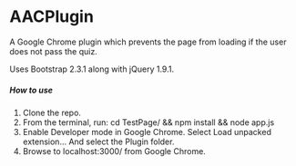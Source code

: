 AACPlugin
=========

A Google Chrome plugin which prevents the page from loading if the user does not pass the quiz. 

Uses Bootstrap 2.3.1 along with jQuery 1.9.1. 


##### How to use

1. Clone the repo.
2. From the terminal, run: cd TestPage/ && npm install && node app.js
3. Enable Developer mode in Google Chrome. Select Load unpacked extension... And select the Plugin folder.
4. Browse to localhost:3000/ from Google Chrome. 